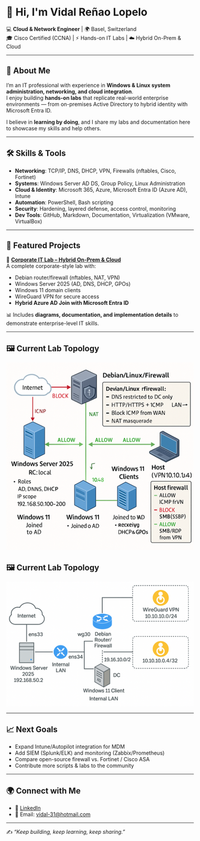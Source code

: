 # 👋 Hi, I'm Vidal Reñao Lopelo  

💻 **Cloud & Network Engineer** | 🌍 Basel, Switzerland  
🎓 Cisco Certified (CCNA) | ⚡ Hands-on IT Labs | ☁️ Hybrid On-Prem & Cloud  

---

## 🚀 About Me
I’m an IT professional with experience in **Windows & Linux system administration, networking, and cloud integration**.  
I enjoy building **hands-on labs** that replicate real-world enterprise environments — from on-premises Active Directory to hybrid identity with Microsoft Entra ID.  

I believe in **learning by doing**, and I share my labs and documentation here to showcase my skills and help others.  

---

## 🛠️ Skills & Tools

- **Networking**: TCP/IP, DNS, DHCP, VPN, Firewalls (nftables, Cisco, Fortinet)  
- **Systems**: Windows Server AD DS, Group Policy, Linux Administration  
- **Cloud & Identity**: Microsoft 365, Azure, Microsoft Entra ID (Azure AD), Intune  
- **Automation**: PowerShell, Bash scripting  
- **Security**: Hardening, layered defense, access control, monitoring  
- **Dev Tools**: GitHub, Markdown, Documentation, Virtualization (VMware, VirtualBox)  

---

## 🏢 Featured Projects

🔹 [**Corporate IT Lab – Hybrid On-Prem & Cloud**](https://github.com/vidal-renao-admin/Corporate-Lab-Environment)  
A complete corporate-style lab with:
- Debian router/firewall (nftables, NAT, VPN)  
- Windows Server 2025 (AD, DNS, DHCP, GPOs)  
- Windows 11 domain clients  
- WireGuard VPN for secure access  
- **Hybrid Azure AD Join with Microsoft Entra ID**  

📊 Includes **diagrams, documentation, and implementation details** to demonstrate enterprise-level IT skills.  

---

## 🖼️ Current Lab Topology
![Lab Topology](assets/lab_topology.png)
## 🖼️ Current Lab Topology
![Lab Topology](assets/technical_topology.png)

---

## 📈 Next Goals
- Expand Intune/Autopilot integration for MDM  
- Add SIEM (Splunk/ELK) and monitoring (Zabbix/Prometheus)  
- Compare open-source firewall vs. Fortinet / Cisco ASA  
- Contribute more scripts & labs to the community  

---

## 🌍 Connect with Me
- 💼 [LinkedIn](https://www.linkedin.com/in/vidal-reñao-lopelo)  
- 📧 Email: vidal-31@hotmail.com  

---

✍️ *“Keep building, keep learning, keep sharing.”*  
